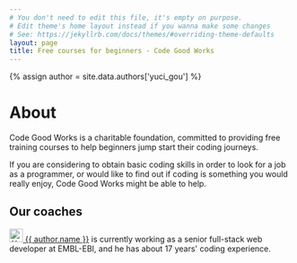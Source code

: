 ```yaml
---
# You don't need to edit this file, it's empty on purpose.
# Edit theme's home layout instead if you wanna make some changes
# See: https://jekyllrb.com/docs/themes/#overriding-theme-defaults
layout: page
title: Free courses for beginners - Code Good Works
---
```


{% assign author = site.data.authors['yuci_gou'] %}

<h1>About</h1>

<p>Code Good Works is a charitable foundation, committed to providing free training courses to help beginners jump start their coding journeys.</p>

<p>
If you are considering to obtain basic coding skills in order to look for a job as a programmer,
or would like to find out if coding is something you would really enjoy,
Code Good Works might be able to help.
</p>

<h2>Our coaches</h2>
<p>
<a href="{{ author.linkedin }}"><img class="gravatar" src="{{ author.linkedinimage }}" alt="{{ author.name }}" width="24" height="24"> {{ author.name }}</a> is currently working as a senior full-stack web developer at EMBL-EBI, 
and he has about 17 years' coding experience.
</p>

<script src="{{'/assets/js/about.js'}}"></script>
